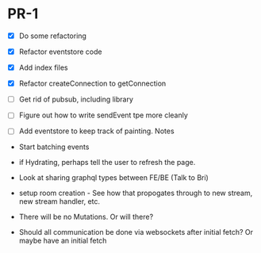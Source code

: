 # PR-1

- [x] Do some refactoring
- [x] Refactor eventstore code
- [x] Add index files
- [x] Refactor createConnection to getConnection
- [ ] Get rid of pubsub, including library
- [ ] Figure out how to write sendEvent tpe more cleanly
- [ ] Add eventstore to keep track of painting.
Notes


- Start batching events
- if Hydrating, perhaps tell the user to refresh the page.
- Look at sharing graphql types between FE/BE (Talk to Bri)
- setup room creation - See how that propogates through to new stream, new stream handler, etc. 

- There will be no Mutations. Or will there?
- Should all communication be done via websockets after initial fetch? Or maybe have an initial fetch